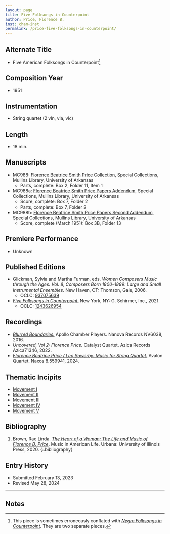 ```yaml
---
layout: page
title: Five Folksongs in Counterpoint
author: Price, Florence B.
inst: cham-inst
permalink: /price-five-folksongs-in-counterpoint/
---
```


## Alternate Title
- Five American Folksongs in Counterpoint[^fn1]

## Composition Year
- 1951

## Instrumentation
- String quartet (2 vln, vla, vlc)

## Length
- 18 min.

## Manuscripts
- MC988: <a href="https://uark.as.atlas-sys.com/repositories/2/resources/1419" target="_blank">Florence Beatrice Smith Price Collection</a>, Special Collections, Mullins Library, University of Arkansas
    * Parts, complete: Box 2, Folder 11, Item 1
- MC988a: <a href="https://uark.as.atlas-sys.com/repositories/2/resources/1522" target="_blank">Florence Beatrice Smith Price Papers Addendum</a>, Special Collections, Mullins Library, University of Arkansas
    * Score, complete: Box 7, Folder 2
    * Parts, complete: Box 7, Folder 2
- MC988b: <a href="https://uark.as.atlas-sys.com/repositories/2/resources/696/" target="_blank">Florence Beatrice Smith Price Papers Second Addendum</a>, Special Collections, Mullins Library, University of Arkansas
    * Score, complete (March 1951): Box 3B, Folder 13

## Premiere Performance
- Unknown

## Published Editions
- Glickman, Sylvia and Martha Furman, eds. *Women Composers Music through the Ages. Vol. 8, Composers Born 1800&ndash;1899: Large and Small Instrumental Ensembles.* New Haven, CT: Thomson, Gale, 2006.
    * OCLC: <a href="https://www.worldcat.org/title/937075639" target="_blank">937075639</a>
- <a href="https://www.wisemusicclassical.com/work/58898/Five-Folksongs-in-Counterpoint/" target="_blank">*Five Folksongs in Counterpoint.*</a> New York, NY: G. Schirmer, Inc., 2021.
    * OCLC: <a href="https://www.worldcat.org/title/1243626954" target="_blank">1243626954</a>

## Recordings
- <a href="https://www.navonarecords.com/legacy-catalog/nv6038/" target="_blank">*Blurred Boundaries.*</a> Apollo Chamber Players. Nanova Records NV6038, 2016.
- *Uncovered, Vol 2: Florence Price.* Catalyst Quartet. Azica Records Azica71346, 2022.
- <a href="https://www.naxos.com/CatalogueDetail/?id=8.559941" target="_blank">*Florence Beatrice Price / Leo Sowerby: Music for String Quartet.*</a> Avalon Quartet. Naxos 8.559941, 2024.

## Thematic Incipits
- [Movement I](/price-five-folksongs-in-counterpoint/mvt1)
- [Movement II](/price-five-folksongs-in-counterpoint/mvt2)
- [Movement III](/price-five-folksongs-in-counterpoint/mvt3)
- [Movement IV](/price-five-folksongs-in-counterpoint/mvt4)
- [Movement V](/price-five-folksongs-in-counterpoint/mvt5)

## Bibliography
1. Brown, Rae Linda. <a href="https://www.worldcat.org/title/1122800180" target="_blank">*The Heart of a Woman: The Life and Music of Florence B. Price*</a>. Music in American Life. Urbana: University of Illinois Press, 2020.
{:.bibliography}

## Entry History
- Submitted February 13, 2023
- Revised May 28, 2024

---

## Notes
[^fn1]: This piece is sometimes erroneously conflated with [*Negro Folksongs in Counterpoint*](https://dwshadle.github.io/florence-price-catalog/price-negro-folksongs-in-counterpoint/). They are two separate pieces.
